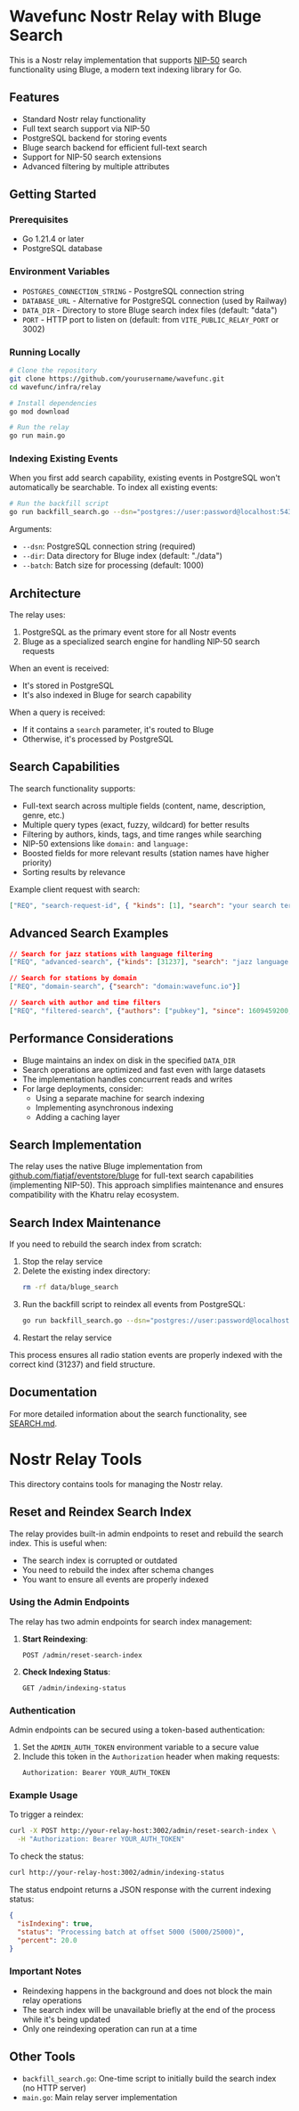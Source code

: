 # Wavefunc Nostr Relay with Bluge Search

This is a Nostr relay implementation that supports [NIP-50](https://github.com/nostr-protocol/nips/blob/master/50.md) search functionality using Bluge, a modern text indexing library for Go.

## Features

- Standard Nostr relay functionality
- Full text search support via NIP-50
- PostgreSQL backend for storing events
- Bluge search backend for efficient full-text search
- Support for NIP-50 search extensions
- Advanced filtering by multiple attributes

## Getting Started

### Prerequisites

- Go 1.21.4 or later
- PostgreSQL database

### Environment Variables

- `POSTGRES_CONNECTION_STRING` - PostgreSQL connection string
- `DATABASE_URL` - Alternative for PostgreSQL connection (used by Railway)
- `DATA_DIR` - Directory to store Bluge search index files (default: "data")
- `PORT` - HTTP port to listen on (default: from `VITE_PUBLIC_RELAY_PORT` or 3002)

### Running Locally

```bash
# Clone the repository
git clone https://github.com/yourusername/wavefunc.git
cd wavefunc/infra/relay

# Install dependencies
go mod download

# Run the relay
go run main.go
```

### Indexing Existing Events

When you first add search capability, existing events in PostgreSQL won't automatically be searchable. To index all existing events:

```bash
# Run the backfill script
go run backfill_search.go --dsn="postgres://user:password@localhost:5432/dbname" --dir="./data"
```

Arguments:

- `--dsn`: PostgreSQL connection string (required)
- `--dir`: Data directory for Bluge index (default: "./data")
- `--batch`: Batch size for processing (default: 1000)

## Architecture

The relay uses:

1. PostgreSQL as the primary event store for all Nostr events
2. Bluge as a specialized search engine for handling NIP-50 search requests

When an event is received:

- It's stored in PostgreSQL
- It's also indexed in Bluge for search capability

When a query is received:

- If it contains a `search` parameter, it's routed to Bluge
- Otherwise, it's processed by PostgreSQL

## Search Capabilities

The search functionality supports:

- Full-text search across multiple fields (content, name, description, genre, etc.)
- Multiple query types (exact, fuzzy, wildcard) for better results
- Filtering by authors, kinds, tags, and time ranges while searching
- NIP-50 extensions like `domain:` and `language:`
- Boosted fields for more relevant results (station names have higher priority)
- Sorting results by relevance

Example client request with search:

```json
["REQ", "search-request-id", { "kinds": [1], "search": "your search terms" }]
```

## Advanced Search Examples

```json
// Search for jazz stations with language filtering
["REQ", "advanced-search", {"kinds": [31237], "search": "jazz language:en"}]

// Search for stations by domain
["REQ", "domain-search", {"search": "domain:wavefunc.io"}]

// Search with author and time filters
["REQ", "filtered-search", {"authors": ["pubkey"], "since": 1609459200, "search": "rock"}]
```

## Performance Considerations

- Bluge maintains an index on disk in the specified `DATA_DIR`
- Search operations are optimized and fast even with large datasets
- The implementation handles concurrent reads and writes
- For large deployments, consider:
    - Using a separate machine for search indexing
    - Implementing asynchronous indexing
    - Adding a caching layer

## Search Implementation

The relay uses the native Bluge implementation from [github.com/fiatjaf/eventstore/bluge](https://github.com/fiatjaf/eventstore/bluge) for full-text search capabilities (implementing NIP-50). This approach simplifies maintenance and ensures compatibility with the Khatru relay ecosystem.

## Search Index Maintenance

If you need to rebuild the search index from scratch:

1. Stop the relay service
2. Delete the existing index directory:
    ```bash
    rm -rf data/bluge_search
    ```
3. Run the backfill script to reindex all events from PostgreSQL:
    ```bash
    go run backfill_search.go --dsn="postgres://user:password@localhost:5432/dbname" --dir="./data"
    ```
4. Restart the relay service

This process ensures all radio station events are properly indexed with the correct kind (31237) and field structure.

## Documentation

For more detailed information about the search functionality, see [SEARCH.md](./SEARCH.md).

# Nostr Relay Tools

This directory contains tools for managing the Nostr relay.

## Reset and Reindex Search Index

The relay provides built-in admin endpoints to reset and rebuild the search index. This is useful when:

- The search index is corrupted or outdated
- You need to rebuild the index after schema changes
- You want to ensure all events are properly indexed

### Using the Admin Endpoints

The relay has two admin endpoints for search index management:

1. **Start Reindexing**:
   ```
   POST /admin/reset-search-index
   ```

2. **Check Indexing Status**:
   ```
   GET /admin/indexing-status
   ```

### Authentication

Admin endpoints can be secured using a token-based authentication:

1. Set the `ADMIN_AUTH_TOKEN` environment variable to a secure value
2. Include this token in the `Authorization` header when making requests:
   ```
   Authorization: Bearer YOUR_AUTH_TOKEN
   ```

### Example Usage

To trigger a reindex:

```bash
curl -X POST http://your-relay-host:3002/admin/reset-search-index \
  -H "Authorization: Bearer YOUR_AUTH_TOKEN"
```

To check the status:

```bash
curl http://your-relay-host:3002/admin/indexing-status
```

The status endpoint returns a JSON response with the current indexing status:

```json
{
  "isIndexing": true,
  "status": "Processing batch at offset 5000 (5000/25000)",
  "percent": 20.0
}
```

### Important Notes

- Reindexing happens in the background and does not block the main relay operations
- The search index will be unavailable briefly at the end of the process while it's being updated
- Only one reindexing operation can run at a time

## Other Tools

- `backfill_search.go`: One-time script to initially build the search index (no HTTP server)
- `main.go`: Main relay server implementation
